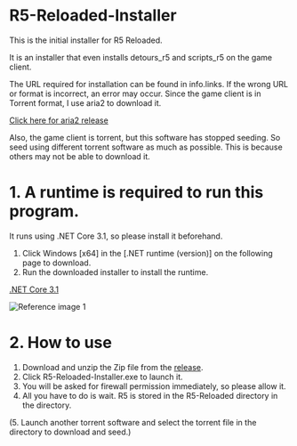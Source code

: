 # R5-Reloaded-Installer

This is the initial installer for R5 Reloaded.

It is an installer that even installs detours_r5 and scripts_r5 on the game client.

The URL required for installation can be found in info.links.
If the wrong URL or format is incorrect, an error may occur.
Since the game client is in Torrent format, I use aria2 to download it.

[Click here for aria2 release](https://github.com/aria2/aria2/releases/)

Also, the game client is torrent, but this software has stopped seeding. 
So seed using different torrent software as much as possible. 
This is because others may not be able to download it.

# 1. A runtime is required to run this program.
It runs using .NET Core 3.1, so please install it beforehand.

1. Click Windows [x64] in the [.NET runtime (version)] on the following page to download.
2. Run the downloaded installer to install the runtime.

[.NET Core 3.1](https://dotnet.microsoft.com/download/dotnet/3.1)

![Reference image 1](https://user-images.githubusercontent.com/76650151/134639763-d6bb0db8-72a2-440d-819b-28bbd6a4afcb.png)

# 2. How to use

1. Download and unzip the Zip file from the [release](https://github.com/Limitex/R5-Reloaded-Installer/releases).
2. Click R5-Reloaded-Installer.exe to launch it.
3. You will be asked for firewall permission immediately, so please allow it.
4. All you have to do is wait. R5 is stored in the R5-Reloaded directory in the directory.

(5. Launch another torrent software and select the torrent file in the directory to download and seed.)
